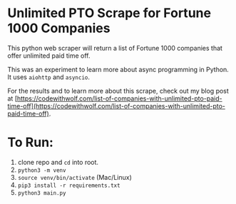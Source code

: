 # Unlimited PTO Scrape for Fortune 1000 Companies

This python web scraper will return a list of Fortune 1000 companies that offer unlimited paid time off. 

This was an experiment to learn more about async programming in Python. It uses `aiohttp` and `asyncio`. 

For the results and to learn more about this scrape, check out my blog post at [https://codewithwolf.com/list-of-companies-with-unlimited-pto-paid-time-off](https://codewithwolf.com/list-of-companies-with-unlimited-pto-paid-time-off).

# To Run: 
1. clone repo and `cd` into root. 
1. `python3 -m venv`
1. `source venv/bin/activate` (Mac/Linux)
1. `pip3 install -r requirements.txt`
1. `python3 main.py`
